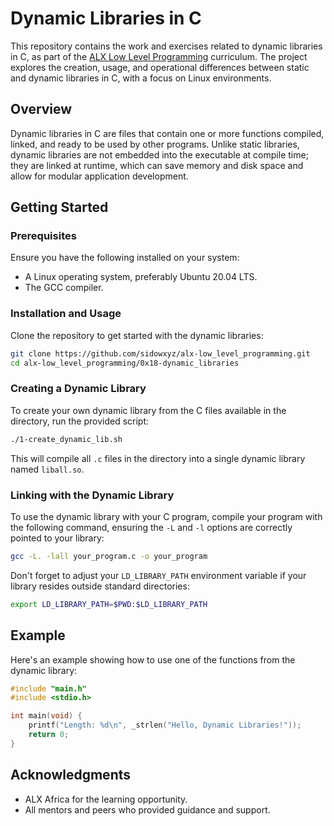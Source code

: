 # Dynamic Libraries in C

This repository contains the work and exercises related to dynamic libraries in C, as part of the [ALX Low Level Programming](https://www.alxafrica.com/software-engineering-2022) curriculum. The project explores the creation, usage, and operational differences between static and dynamic libraries in C, with a focus on Linux environments.

## Overview

Dynamic libraries in C are files that contain one or more functions compiled, linked, and ready to be used by other programs. Unlike static libraries, dynamic libraries are not embedded into the executable at compile time; they are linked at runtime, which can save memory and disk space and allow for modular application development.

## Getting Started

### Prerequisites

Ensure you have the following installed on your system:
- A Linux operating system, preferably Ubuntu 20.04 LTS.
- The GCC compiler.

### Installation and Usage

Clone the repository to get started with the dynamic libraries:

```sh
git clone https://github.com/sidowxyz/alx-low_level_programming.git
cd alx-low_level_programming/0x18-dynamic_libraries
```

### Creating a Dynamic Library

To create your own dynamic library from the C files available in the directory, run the provided script:

```sh
./1-create_dynamic_lib.sh
```

This will compile all `.c` files in the directory into a single dynamic library named `liball.so`.

### Linking with the Dynamic Library

To use the dynamic library with your C program, compile your program with the following command, ensuring the `-L` and `-l` options are correctly pointed to your library:

```sh
gcc -L. -lall your_program.c -o your_program
```

Don't forget to adjust your `LD_LIBRARY_PATH` environment variable if your library resides outside standard directories:

```sh
export LD_LIBRARY_PATH=$PWD:$LD_LIBRARY_PATH
```

## Example

Here's an example showing how to use one of the functions from the dynamic library:

```c
#include "main.h"
#include <stdio.h>

int main(void) {
    printf("Length: %d\n", _strlen("Hello, Dynamic Libraries!"));
    return 0;
}
```

## Acknowledgments

- ALX Africa for the learning opportunity.
- All mentors and peers who provided guidance and support.
